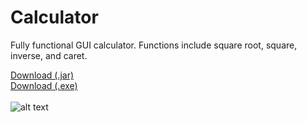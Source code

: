 # Calculator
Fully functional GUI calculator.  Functions include square root, square, inverse, and caret.

<a href = "https://github.com/JustinTracy/Calculator/raw/master/out/artifacts/CalculatorGUI_jar/CalculatorGUI.jar">Download (.jar)</a>
<br>
<a href = "https://github.com/JustinTracy/Calculator/releases/download/v1.0/CalculatorGUI.exe">Download (.exe)</a>
<br><br>
![alt text](https://github.com/JustinTracy/Calculator/blob/master/assets/example_image.PNG)
